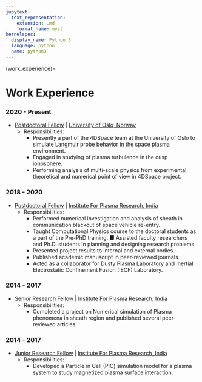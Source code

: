 ```yaml
---
jupytext:
  text_representation:
    extension: .md
    format_name: myst
kernelspec:
  display_name: Python 3
  language: python
  name: python3
---
```


(work_experience)=

# Work Experience

### 2020 - Present
- [Postdoctoral Fellow](https://www.mn.uio.no/fysikk/english/people/aca/sadhi/index.html) | [University of Oslo, Norway](https://www.uio.no/english/)
  - Responsibilities:
    - Presently a part of the 4DSpace team at the University of Oslo to simulate Langmuir probe behavior in the space plasma environment.
    - Engaged in studying of plasma turbulence in the cusp ionosphere.
    - Performing analysis of multi-scale physics from experimental, theoretical and numerical point of view in 4DSpace project.

### 2018 - 2020
- [Postdoctoral Fellow](http://www.cppipr.res.in/tsl.html) | [Institute For Plasma Research, India](http://www.ipr.res.in/)
  - Responsibilities:
    - Performed numerical investigation and analysis of sheath in communication blackout of space vehicle re-entry.
    - Taught Computational Physics course to the doctoral students as a part of the Pre-PhD training. ■ Assisted faculty researchers and Ph.D. students in planning and designing research problems.
    - Presented project results to internal and external bodies.
    - Published academic manuscript in peer-reviewed journals.
    - Acted as a collaborator for Dusty Plasma Laboratory and Inertial Electrostatic Confinement Fusion (IECF) Laboratory.
### 2014 - 2017
- [Senior Research Fellow](http://www.cppipr.res.in/tsl.html) | [Institute For Plasma Research, India](http://www.ipr.res.in/)
  - Responsibilities:
    - Completed a project on Numerical simulation of Plasma phenomena in sheath region and published several peer-reviewed articles.
### 2014 - 2017
- [Junior Research Fellow](http://www.cppipr.res.in/tsl.html) | [Institute For Plasma Research, India](http://www.ipr.res.in/)
  - Responsibilities:
    - Developed a Particle in Cell (PIC) simulation model for a plasma system to study magnetized plasma surface interaction.

<!-- ```{figure} /_static/lecture_specific/about_py/python_vs_matlab.png
:scale: 72%
``` -->
